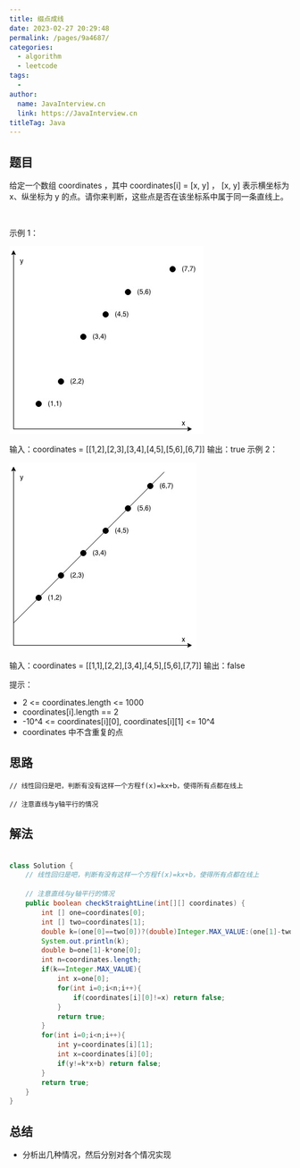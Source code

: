 ```yaml
---
title: 缀点成线
date: 2023-02-27 20:29:48
permalink: /pages/9a4687/
categories:
  - algorithm
  - leetcode
tags:
  - 
author: 
  name: JavaInterview.cn
  link: https://JavaInterview.cn
titleTag: Java
---
```



## 题目

给定一个数组 coordinates ，其中 coordinates[i] = [x, y] ， [x, y] 表示横坐标为 x、纵坐标为 y 的点。请你来判断，这些点是否在该坐标系中属于同一条直线上。

 

示例 1：


![](../../../media/pictures/leetcode/untitled-diagram-11.jpeg)

输入：coordinates = [[1,2],[2,3],[3,4],[4,5],[5,6],[6,7]]
输出：true
示例 2：

![](../../../media/pictures/leetcode/untitled-diagram-22.jpeg)


输入：coordinates = [[1,1],[2,2],[3,4],[4,5],[5,6],[7,7]]
输出：false
 

提示：

- 2 <= coordinates.length <= 1000
- coordinates[i].length == 2
- -10^4 <= coordinates[i][0], coordinates[i][1] <= 10^4
- coordinates 中不含重复的点


## 思路

    // 线性回归是吧，判断有没有这样一个方程f(x)=kx+b，使得所有点都在线上

    // 注意直线与y轴平行的情况


## 解法
```java

class Solution {
    // 线性回归是吧，判断有没有这样一个方程f(x)=kx+b，使得所有点都在线上

    // 注意直线与y轴平行的情况
    public boolean checkStraightLine(int[][] coordinates) {
        int [] one=coordinates[0];
        int [] two=coordinates[1];
        double k=(one[0]==two[0])?(double)Integer.MAX_VALUE:(one[1]-two[1]-0.0)/(one[0]-two[0]);
        System.out.println(k);
        double b=one[1]-k*one[0];
        int n=coordinates.length;
        if(k==Integer.MAX_VALUE){
            int x=one[0];
            for(int i=0;i<n;i++){
                if(coordinates[i][0]!=x) return false;
            }
            return true;
        }
        for(int i=0;i<n;i++){
            int y=coordinates[i][1];
            int x=coordinates[i][0];
            if(y!=k*x+b) return false;
        }
        return true;
    }
}
```

## 总结

- 分析出几种情况，然后分别对各个情况实现 
